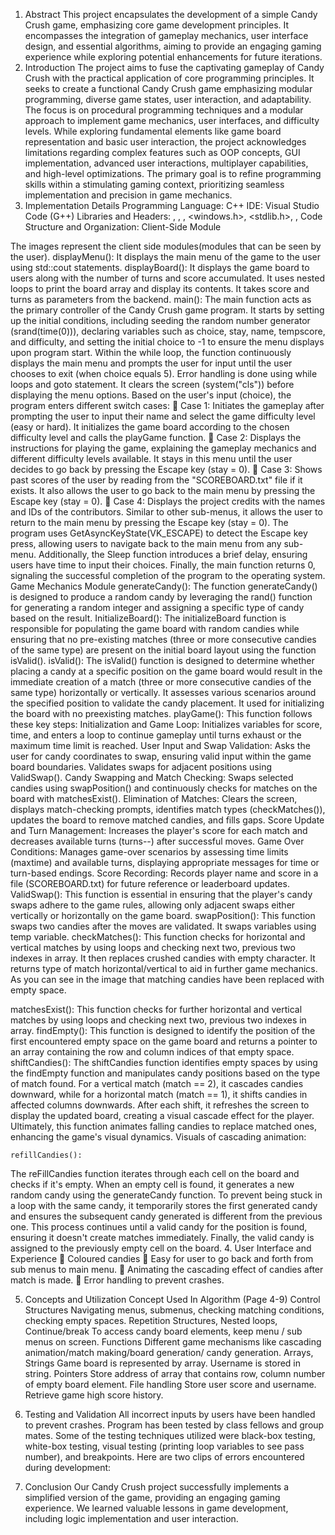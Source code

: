 1. Abstract
This project encapsulates the development of a simple Candy Crush game, emphasizing core game development principles. It encompasses the integration of gameplay mechanics, user interface design, and essential algorithms, aiming to provide an engaging gaming experience while exploring potential enhancements for future iterations. 
2. Introduction
The project aims to fuse the captivating gameplay of Candy Crush with the practical application of core programming principles. It seeks to create a functional Candy Crush game emphasizing modular programming, diverse game states, user interaction, and adaptability. The focus is on procedural programming techniques and a modular approach to implement game mechanics, user interfaces, and difficulty levels. While exploring fundamental elements like game board representation and basic user interaction, the project acknowledges limitations regarding complex features such as OOP concepts, GUI implementation, advanced user interactions, multiplayer capabilities, and high-level optimizations. The primary goal is to refine programming skills within a stimulating gaming context, prioritizing seamless implementation and precision in game mechanics.
3. Implementation Details
Programming Language: C++
IDE: Visual Studio Code (G++)
Libraries and Headers: <iostream>, <cstdlib>, <ctime>, <windows.h>, <stdlib.h>, <fstream>, <string>
Code Structure and Organization:
Client-Side Module
      
The images represent the client side modules(modules that can be seen by the user).
	displayMenu():
It displays the main menu of the game to the user using std::cout statements.
	displayBoard(): 
It displays the game board to users along with the number of turns and score accumulated. It uses nested loops to print the board array and display its contents. It takes score and turns as parameters from the backend.
	main(): 
The main function acts as the primary controller of the Candy Crush game program. It starts by setting up the initial conditions, including seeding the random number generator (srand(time(0))), declaring variables such as choice, stay, name, tempscore, and difficulty, and setting the initial choice to -1 to ensure the menu displays upon program start.
Within the while loop, the function continuously displays the main menu and prompts the user for input until the user chooses to exit (when choice equals 5). Error handling is done using while loops and goto statement. It clears the screen (system("cls")) before displaying the menu options.
Based on the user's input (choice), the program enters different switch cases:
	Case 1: Initiates the gameplay after prompting the user to input their name and select the game difficulty level (easy or hard). It initializes the game board according to the chosen difficulty level and calls the playGame function.
	Case 2: Displays the instructions for playing the game, explaining the gameplay mechanics and different difficulty levels available. It stays in this menu until the user decides to go back by pressing the Escape key (stay = 0).
	Case 3: Shows past scores of the user by reading from the "SCOREBOARD.txt" file if it exists. It also allows the user to go back to the main menu by pressing the Escape key (stay = 0).
	Case 4: Displays the project credits with the names and IDs of the contributors. Similar to other sub-menus, it allows the user to return to the main menu by pressing the Escape key (stay = 0).
The program uses GetAsyncKeyState(VK_ESCAPE) to detect the Escape key press, allowing users to navigate back to the main menu from any sub-menu. Additionally, the Sleep function introduces a brief delay, ensuring users have time to input their choices.
Finally, the main function returns 0, signaling the successful completion of the program to the operating system.
Game Mechanics Module
	generateCandy():
The function generateCandy() is designed to produce a random candy by leveraging the rand() function for generating a random integer and assigning a specific type of candy based on the result.
InitializeBoard():
The initializeBoard function is responsible for populating the game board with random candies while ensuring that no pre-existing matches (three or more consecutive candies of the same type) are present on the initial board layout using the function isValid().
	isValid():
The isValid() function is designed to determine whether placing a candy at a specific position on the game board would result in the immediate creation of a match (three or more consecutive candies of the same type) horizontally or vertically. It assesses various scenarios around the specified position to validate the candy placement. It used for initializing the board with no preexisting matches.
	playGame():
		This function follows these key steps:
Initialization and Game Loop:
Initializes variables for score, time, and enters a loop to continue gameplay until turns exhaust or the maximum time limit is reached.
User Input and Swap Validation:
Asks the user for candy coordinates to swap, ensuring valid input within the game board boundaries. Validates swaps for adjacent positions using ValidSwap().
Candy Swapping and Match Checking:
Swaps selected candies using swapPosition() and continuously checks for matches on the board with matchesExist().
Elimination of Matches:
Clears the screen, displays match-checking prompts, identifies match types (checkMatches()), updates the board to remove matched candies, and fills gaps.
Score Update and Turn Management:
Increases the player's score for each match and decreases available turns (turns--) after successful moves.
Game Over Conditions:
Manages game-over scenarios by assessing time limits (maxtime) and available turns, displaying appropriate messages for time or turn-based endings.
Score Recording:
Records player name and score in a file (SCOREBOARD.txt) for future reference or leaderboard updates.
	ValidSwap():
This function is essential in ensuring that the player's candy swaps adhere to the game rules, allowing only adjacent swaps either vertically or horizontally on the game board.
	swapPosition():
This function swaps two candies after the moves are validated. It swaps variables using temp variable.
	checkMatches():
This function checks for horizontal and vertical matches by using loops and checking next two, previous two indexes in array. It then replaces crushed candies with empty character. It returns type of match horizontal/vertical to aid in further game mechanics. 
As you can see in the image that matching candies have been replaced with empty space. 
	




matchesExist():
This function checks for further horizontal and vertical matches by using loops and checking next two, previous two indexes in array.
	findEmpty():
This function is designed to identify the position of the first encountered empty space on the game board and returns a pointer to an array containing the row and column indices of that empty space.
	shiftCandies():
The shiftCandies function identifies empty spaces by using the findEmpty function and manipulates candy positions based on the type of match found. For a vertical match (match == 2), it cascades candies downward, while for a horizontal match (match == 1), it shifts candies in affected columns downwards. After each shift, it refreshes the screen to display the updated board, creating a visual cascade effect for the player. Ultimately, this function animates falling candies to replace matched ones, enhancing the game's visual dynamics.
Visuals of cascading animation:
   
	refillCandies():
The reFillCandies function iterates through each cell on the board and checks if it's empty. When an empty cell is found, it generates a new random candy using the generateCandy function. To prevent being stuck in a loop with the same candy, it temporarily stores the first generated candy and ensures the subsequent candy generated is different from the previous one. This process continues until a valid candy for the position is found, ensuring it doesn't create matches immediately. Finally, the valid candy is assigned to the previously empty cell on the board.
4. User Interface and Experience
	Coloured candies
	Easy for user to go back and forth from sub menus to main menu.
	Animating the cascading effect of candies after match is made.
	Error handling to prevent crashes.
    
5. Concepts and Utilization
Concept	Used In
Algorithm	(Page 4-9)
Control Structures	Navigating menus, submenus, checking matching conditions, checking empty spaces.
Repetition Structures, Nested loops, Continue/break	To access candy board elements, keep menu / sub menus on screen.
Functions	Different game mechanisms like cascading animation/match making/board generation/ candy generation.
Arrays, Strings	Game board is represented by array. Username is stored in string.
Pointers	Store address of array that contains row, column number of empty board element.
File handling	Store user score and username. Retrieve game high score history.

6. Testing and Validation
All incorrect inputs by users have been handled to prevent crashes. Program has been tested by class fellows and group mates. Some of the testing techniques utilized were black-box testing, white-box testing, visual testing (printing loop variables to see pass number), and breakpoints.
Here are two clips of errors encountered during development:
  
7. Conclusion
Our Candy Crush project successfully implements a simplified version of the game, providing an engaging gaming experience. We learned valuable lessons in game development, including logic implementation and user interaction.
